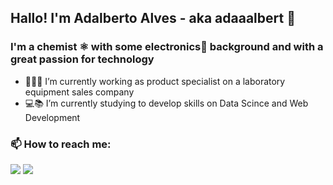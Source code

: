 ## Hallo!  I'm Adalberto Alves - aka adaaalbert 👋

### I'm a chemist :atom_symbol: with some electronics🔌 background and with a great passion for technology


- 👨‍🔧🔧 I’m currently working as product specialist on a laboratory equipment sales company
- 💻📚 I’m currently studying to develop skills on Data Scince and Web Development 


### 📫 How to reach me:

<div> 
  <a href="mailto:adalbert.chemistry@gmail.com"><img src="https://img.shields.io/badge/Gmail-D14836?style=for-the-badge&logo=gmail&logoColor=white"></a>
  <a href="https://www.linkedin.com/in/adalbertoalves/"><img src="https://img.shields.io/badge/LinkedIn-0077B5?style=for-the-badge&logo=linkedin&logoColor=white"></a>
            
</div>
